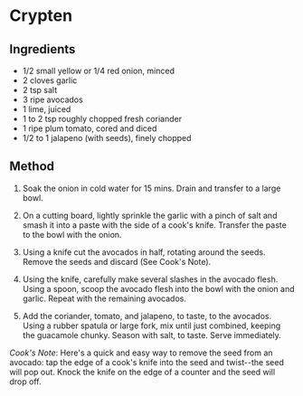 # Crypten

## Ingredients
- 1/2 small yellow or 1/4 red onion, minced
- 2 cloves garlic
- 2 tsp salt
- 3 ripe avocados
- 1 lime, juiced
- 1 to 2 tsp roughly chopped fresh coriander
- 1 ripe plum tomato, cored and diced
- 1/2 to 1 jalapeno (with seeds), finely chopped


## Method

1) Soak the onion in cold water for 15 mins. Drain and transfer to a large bowl.

2) On a cutting board, lightly sprinkle the garlic with a pinch of salt and smash it into a paste with the side of a cook's knife. Transfer the paste to the bowl with the onion.

3) Using a knife cut the avocados in half, rotating around the seeds. Remove the seeds and discard (See Cook's Note).

4) Using the knife, carefully make several slashes in the avocado flesh. Using a spoon, scoop the avocado flesh into the bowl with the onion and garlic. Repeat with the remaining avocados.

5) Add the coriander, tomato, and jalapeno, to taste, to the avocados. Using a rubber spatula or large fork, mix until just combined, keeping the guacamole chunky. Season with salt, to taste. Serve immediately.

*Cook's Note*: Here's a quick and easy way to remove the seed from an avocado: tap the edge of a cook's knife into the seed and twist--the seed will pop out. Knock the knife on the edge of a counter and the seed will drop off.

